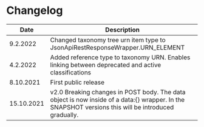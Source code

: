 Changelog
===

| Date | Description |
|---|---|
| 9.2.2022 | Changed taxonomy tree urn item type to JsonApiRestResponseWrapper.URN_ELEMENT |
| 4.2.2022 | Added reference type to taxonomy URN. Enables linking between deprecated and active classifications|
| 8.10.2021 | First public release | 
| 15.10.2021 | v2.0 Breaking changes in POST body. The data object is now inside of a data:{} wrapper. In the SNAPSHOT versions this will be introduced gradually.
